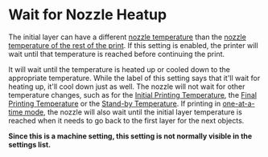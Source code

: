 Wait for Nozzle Heatup
====
The initial layer can have a different [nozzle temperature](material_print_temperature_layer_0.md) than the [nozzle temperature of the rest of the print](material_print_temperature.md). If this setting is enabled, the printer will wait until that temperature is reached before continuing the print.

It will wait until the temperature is heated up or cooled down to the appropriate temperature. While the label of this setting says that it'll wait for heating up, it'll cool down just as well. The nozzle will not wait for other temperature changes, such as for the [Initial Printing Temperature](material_initial_print_temperature.md), the [Final Printing Temperature](material_final_print_temperature.md) or the [Stand-by Temperature](material_standby_temperature.md). If printing in [one-at-a-time mode](print_sequence.md), the nozzle will also wait until the initial layer temperature is reached when it needs to go back to the first layer for the next objects.

**Since this is a machine setting, this setting is not normally visible in the settings list.**